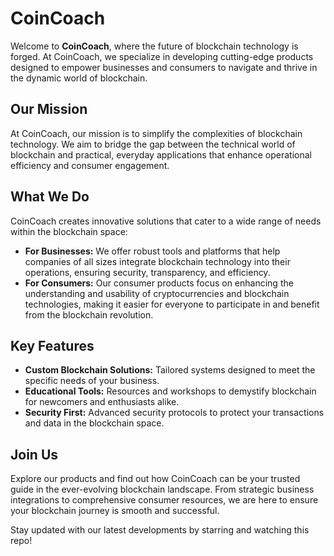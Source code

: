 # CoinCoach

Welcome to **CoinCoach**, where the future of blockchain technology is forged. At CoinCoach, we specialize in developing cutting-edge products designed to empower businesses and consumers to navigate and thrive in the dynamic world of blockchain.

## Our Mission
At CoinCoach, our mission is to simplify the complexities of blockchain technology. We aim to bridge the gap between the technical world of blockchain and practical, everyday applications that enhance operational efficiency and consumer engagement.

## What We Do
CoinCoach creates innovative solutions that cater to a wide range of needs within the blockchain space:
- **For Businesses:** We offer robust tools and platforms that help companies of all sizes integrate blockchain technology into their operations, ensuring security, transparency, and efficiency.
- **For Consumers:** Our consumer products focus on enhancing the understanding and usability of cryptocurrencies and blockchain technologies, making it easier for everyone to participate in and benefit from the blockchain revolution.

## Key Features
- **Custom Blockchain Solutions:** Tailored systems designed to meet the specific needs of your business.
- **Educational Tools:** Resources and workshops to demystify blockchain for newcomers and enthusiasts alike.
- **Security First:** Advanced security protocols to protect your transactions and data in the blockchain space.

## Join Us
Explore our products and find out how CoinCoach can be your trusted guide in the ever-evolving blockchain landscape. From strategic business integrations to comprehensive consumer resources, we are here to ensure your blockchain journey is smooth and successful.

Stay updated with our latest developments by starring and watching this repo!

